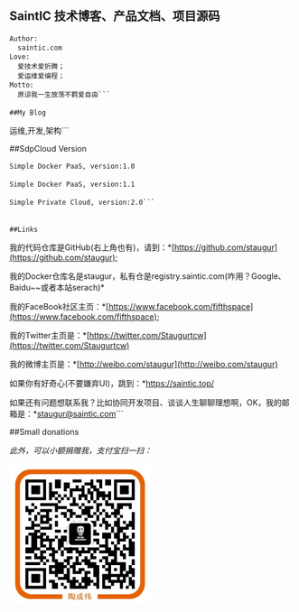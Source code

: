 ## **SaintIC 技术博客、产品文档、项目源码**

```
Author:
  saintic.com
Love:
  爱技术爱折腾；
  爱运维爱编程；
Motto:
  原谅我一生放荡不羁爱自由```

##My Blog

  ```
  运维,开发,架构```

##SdpCloud Version

  ```
  Simple Docker PaaS, version:1.0

  Simple Docker PaaS, version:1.1

  Simple Private Cloud, version:2.0```


##Links

  ```
我的代码仓库是GitHub(右上角也有)，请到：*[https://github.com/staugur](https://github.com/staugur);

我的Docker仓库名是staugur，私有仓是registry.saintic.com(咋用？Google、Baidu~~或者本站serach)*

我的FaceBook社区主页：*[https://www.facebook.com/fifthspace](https://www.facebook.com/fifthspace);

我的Twitter主页是：*[https://twitter.com/Staugurtcw](https://twitter.com/Staugurtcw)

我的微博主页是：*[http://weibo.com/staugur](http://weibo.com/staugur)

如果你有好奇心(不要嫌弃UI)，跳到：*https://saintic.top/

如果还有问题想联系我？比如协同开发项目、谈谈人生聊聊理想啊，OK，我的邮箱是：*staugur@saintic.com```

##Small donations

*此外，可以小额捐赠我，支付宝扫一扫：*

![](imgs/alipay.jpg)

